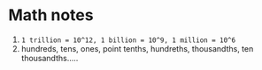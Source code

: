 # Math notes

1. `1 trillion = 10^12, 1 billion = 10^9, 1 million = 10^6` 
2. hundreds, tens, ones, point tenths, hundreths, thousandths, ten thousandths.....
